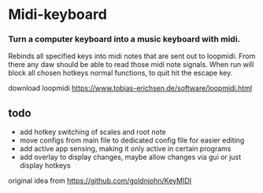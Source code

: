 # Midi-keyboard

### Turn a computer keyboard into a music keyboard with midi.

Rebinds all specified keys into midi notes that are sent out to loopmidi.
From there any daw should be able to read those midi note signals.
When run will block all chosen hotkeys normal functions, to quit hit the escape key.

download loopmidi
https://www.tobias-erichsen.de/software/loopmidi.html

## todo

-   add hotkey switching of scales and root note
-   move configs from main file to dedicated config file for easier editing
-   add active app sensing, making it only active in certain programs
-   add overlay to display changes, maybe allow changes via gui or just display hotkeys

original idea from
https://github.com/goldnjohn/KeyMIDI

